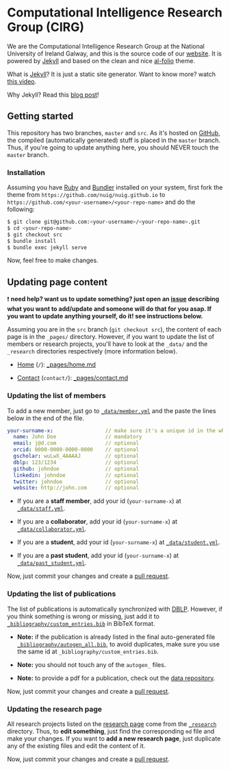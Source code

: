 # Computational Intelligence Research Group (CIRG)

We are the Computational Intelligence Research Group at the National University of Ireland Galway, and this is the source code of our [website](https://nuig.github.io). It is powered by [Jekyll](https://github.com/alshedivat/al-folio) and based on the clean and nice [al-folio](https://github.com/alshedivat/al-folio) theme.

What is [Jekyll](https://jekyllrb.com)? It is just a static site generator. Want to know more? watch [this video](https://www.youtube.com/watch?v=iWowJBRMtpc).

Why Jekyll? Read this [blog post](https://karpathy.github.io/2014/07/01/switching-to-jekyll)!

## Getting started

This repository has two branches, `master` and `src`. As it's hosted on [GitHub](https://help.github.com/articles/configuring-a-publishing-source-for-github-pages), the compiled (automatically generated) stuff is placed in the `master` branch. Thus, if you're going to update anything here, you should NEVER touch the `master` branch.

### Installation

Assuming you have [Ruby](https://www.ruby-lang.org/en/downloads/) and [Bundler](https://bundler.io/) installed on your system, first fork the theme from `https://github.com/nuig/nuig.github.io` to `https://github.com/<your-username>/<your-repo-name>` and do the following:

```bash
$ git clone git@github.com:<your-username>/<your-repo-name>.git
$ cd <your-repo-name>
$ git checkout src
$ bundle install
$ bundle exec jekyll serve
```

Now, feel free to make changes.

## Updating page content

:exclamation: **need help? want us to update something? just open an [issue](https://github.com/nuig/nuig.github.io/issues) describing what you want to add/update and someone will do that for you asap. If you want to update anything yourself, do it! see instructions below.**

Assuming you are in the `src` branch (`git checkout src`), the content of each page is in the `_pages/` directory. However, if you want to update the list of members or research projects, you'll have to look at the `_data/` and the `_research` directories respectively (more information below).

* [Home](htts://nuig.github.io) (`/`): [_pages/home.md](https://github.com/nuig/nuig.github.io/blob/src/_pages/home.md)

* [Contact](htts://nuig.github.io/contact) (`contact/`): [_pages/contact.md](https://github.com/nuig/nuig.github.io/blob/src/_pages/contact.md)


### Updating the list of members

To add a new member, just go to [`_data/member.yml`](https://github.com/nuig/nuig.github.io/blob/src/_data/member.yml) and the paste the lines below in the end of the file.

``` yaml
your-surname-x:                 // make sure it's a unique id in the whole file
  name: John Doe                // mandatory
  email: j@d.com                // optional
  orcid: 0000-0000-0000-0000    // optional
  gscholar: wuLwX_4AAAAJ        // optional
  dblp: 123/1234                // optional
  github: johndoe               // optional
  linkedin: johndoe             // optional
  twitter: johndoe              // optional
  website: http://john.com      // optional
```

* If you are a **staff member**, add your id (`your-surname-x`) at [`_data/staff.yml`](https://github.com/nuig/nuig.github.io/blob/src/_data/staff.yml).

* If you are a **collaborator**, add your id (`your-surname-x`) at [`_data/collaborator.yml`](https://github.com/nuig/nuig.github.io/blob/src/_data/collaborator.yml).

* If you are a **student**, add your id (`your-surname-x`) at [`_data/student.yml`](https://github.com/nuig/nuig.github.io/blob/src/_data/student.yml).

* If you are a **past student**, add your id (`your-surname-x`) at [`_data/past_student.yml`](https://github.com/nuig/nuig.github.io/blob/src/_data/past_student.yml).

Now, just commit your changes and create a [pull request](https://github.com/nuig/nuig.github.io/pulls).

### Updating the list of publications

The list of publications is automatically synchronized with [DBLP](http://dblp.uni-trier.de/). However, if you think something is wrong or missing, just add it to [`_bibliography/custom_entries.bib`](https://github.com/nuig/nuig.github.io/blob/src/_bibliography/custom_entries.yml) in BibTeX format.

* **Note:** if the publication is already listed in the final auto-generated file [`_bibliography/autogen_all.bib`](https://github.com/nuig/nuig.github.io/blob/src/_bibliography/autogen_all.yml), to avoid duplicates, make sure you use the same id at `_bibliography/custom_entries.bib`.

* **Note:** you should not touch any of the `autogen_` files.

* **Note:** to provide a pdf for a publication, check out the [data repository](https://github.com/nuig/data).

Now, just commit your changes and create a [pull request](https://github.com/nuig/nuig.github.io/pulls).

### Updating the research page

All research projects listed on the [research page](https://nuig.github.io/research) come from the [`_research`](https://github.com/nuig/nuig.github.io/blob/src/_research) directory. Thus, to **edit something**, just find the corresponding `md` file and make your changes. If you want to **add a new research page**, just duplicate any of the existing files and edit the content of it.

Now, just commit your changes and create a [pull request](https://github.com/nuig/nuig.github.io/pulls).
